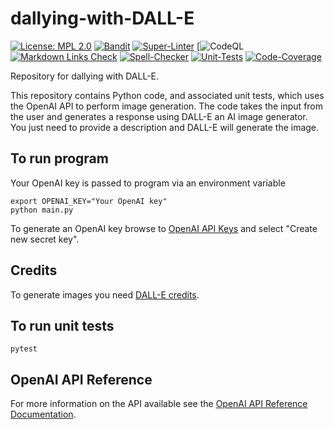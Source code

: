 # dallying-with-DALL-E

[![License: MPL 2.0](https://img.shields.io/badge/License-MPL%202.0-brightgreen.svg)](https://opensource.org/licenses/MPL-2.0)
[![Bandit](https://github.com/genai-musings/dallying-with-DALL-E/actions/workflows/bandit.yml/badge.svg)](https://github.com/genai-musings/dallying-with-DALL-E/actions/new?category=security)
[![Super-Linter](https://github.com/genai-musings/dallying-with-DALL-E/actions/workflows/linter.yml/badge.svg)](https://github.com/marketplace/actions/super-linter)
[![CodeQL](https://github.com/genai-musings/dallying-with-DALL-E/workflows/CodeQL/badge.svg?branch=main)
[![Markdown Links Check](https://github.com/genai-musings/dallying-with-DALL-E/actions/workflows/md-links.yml/badge.svg)](https://github.com/gaurav-nelson/github-action-markdown-link-check)
[![Spell-Checker](https://github.com/genai-musings/dallying-with-DALL-E/actions/workflows/spellcheck.yaml/badge.svg)](https://github.com/rojopolis/spellcheck-github-actions)
[![Unit-Tests](https://github.com/genai-musings/dallying-with-DALL-E/actions/workflows/test.yaml/badge.svg)](https://github.com/actions/setup-python)
[![Code-Coverage](https://github.com/genai-musings/dallying-with-DALL-E/actions/workflows/coverage.yaml/badge.svg)](https://github.com/actions/setup-python)

Repository for dallying with DALL-E.

 This repository contains Python code, and associated unit tests, which uses the OpenAI API to perform image generation. The code takes the input from the user and generates a response using DALL-E an AI image generator. You just need to provide a description and DALL-E will generate the image.

## To run program

Your OpenAI key is passed to program via an environment variable

```shell
export OPENAI_KEY="Your OpenAI key"
python main.py
```

To generate an OpenAI key browse to [OpenAI API Keys](https://platform.openai.com/account/api-keys) and select "Create new secret key".

## Credits

To generate images you need [DALL-E credits](https://help.openai.com/en/articles/6399305-how-dall-e-credits-work).

## To run unit tests

```shell
pytest
```

## OpenAI API Reference

For more information on the API available see the [OpenAI API Reference Documentation](https://platform.openai.com/docs/api-reference).

